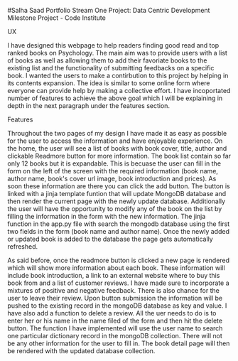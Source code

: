 #Salha Saad Portfolio
Stream One Project: Data Centric Development Milestone Project - Code Institute


UX

I have designed this webpage to help readers finding good read and top ranked books on Psychology. The main aim was to provide users with a list of books as well as allowing them to add their favoriate books to the existing list and the functionality of submitting feedbacks on a specific book. I wanted the users to make a contirbution to this project by helping in its contents expansion. The idea is similar to some online form where everyone can provide help by making a collective effort. I have incoportated number of features to achieve the above goal which I will be explaining in depth in the next paragraph under the features section. 



Features

Throughout the two pages of my design I have made it as easy as possible for the user to access the information and have enjoyable experience. On the home, the user will see a list of books with book cover, title, author and clickable Readmore button for more information. The book list contain so far only 12 books but it is expandable. This is becuase the user can fill in the form on the left of the screen with the required information (book name, author name, book's cover url image, book introduction and prices). As soon these information are there you can click the add button. The button is linked with a jinja template funtion that will update MongoDB database and then render the current page with the newly update database. Additionally the user will have the opportunity to modify any of the book on the list by filling the information in the form with the new information. The jinja function in the app.py file with search the mongodb database using the first two fields in the form (book name and author name). Once the newly added or updated book is added to the database the page gets automatically refreshed.


As said before, once the readmore button is clicked a new page is rendered which will show more information about each book. These information will include book introduction, a link to an external website where to buy this book from and a list of customer reviews. I have made sure to incorporate a mixtures of positive and negative feedback. There is also chance for the user to leave their review. Upon button submission the information will be pushed to the existing record in the mongoDB database as key and value. I have also add a function to delete a review. All the uer needs to do is to enter her or his name in the name filed of the form and then hit the delete button. The function I have implemented will use the user name to search one particular dictionary record in the mongoDB collection. There will not be any other information for the user to fill in. The book detail page will then be rendered with the updated database collection. 



